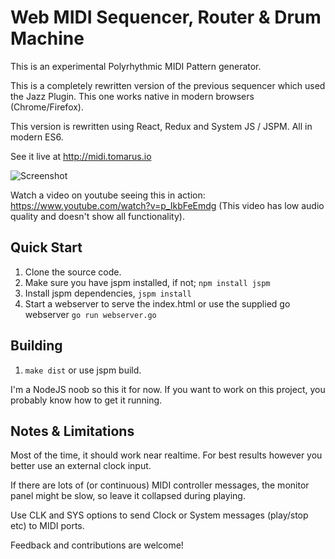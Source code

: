 Web MIDI Sequencer, Router & Drum Machine
=========================================

This is an experimental Polyrhythmic MIDI Pattern generator.

This is a completely rewritten version of the previous sequencer which used the Jazz Plugin. This one works native in modern browsers (Chrome/Firefox).

This version is rewritten using React, Redux and System JS / JSPM. All in modern ES6.

See it live at http://midi.tomarus.io

![Screenshot](http://s.chiparus.org/4/41482956ba7d84a8.png)

Watch a video on youtube seeing this in action: https://www.youtube.com/watch?v=p_IkbFeEmdg (This video has low audio quality and doesn't show all functionality).

## Quick Start

1. Clone the source code.
1. Make sure you have jspm installed, if not; `npm install jspm`
1. Install jspm dependencies, `jspm install`
1. Start a webserver to serve the index.html or use the supplied go webserver `go run webserver.go`

## Building

1. `make dist` or use jspm build.

I'm a NodeJS noob so this it for now. If you want to work on this project, you probably know how to get it running.

## Notes & Limitations

Most of the time, it should work near realtime. For best results however you better use an external clock input.

If there are lots of (or continuous) MIDI controller messages, the monitor panel might be slow, so leave it collapsed during playing.

Use CLK and SYS options to send Clock or System messages (play/stop etc) to MIDI ports.

Feedback and contributions are welcome!

